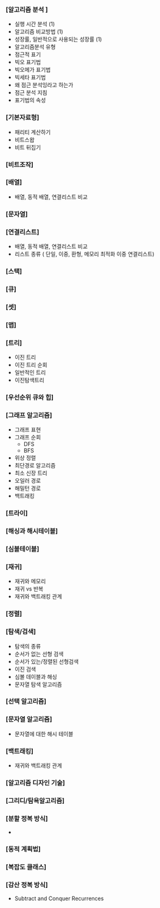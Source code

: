 

### [알고리즘 분석 ]


- 실행 시간 분석 (1)
- 알고리즘 비교방법 (1) 
- 성장률, 일반적으로 사용되는 성장률 (1)
- 알고리즘분석 유형 
- 점근적 표기 
- 빅오 표기법 
- 빅오메가 표기법
- 빅세타 표기법
- 왜 점근 분석잉라고 하는가
- 점근 분석 지침 
- 표기법의 속성 


### [기본자료형]
- 패리티 계산하기
- 비트스왑 
- 비트 뒤집기


### [비트조작]


### [배열]

- 배열, 동적 배열, 연결리스트 비교

### [문자열]


### [연결리스트]

- 배열, 동적 배열, 연결리스트 비교
- 리스트 종류 ( 단일, 이중, 환형, 메모리 최적화 이중 연결리스트)


### [스택]

### [큐]

### [셋]

### [맵]



### [트리]


- 이진 트리
- 이진 트리 순회
- 일반적인 트리
- 이진탐색트리



### [우선순위 큐와 힙]

### [그래프 알고리즘]
- 그래프 표현
- 그래프 순회
    - DFS 
    - BFS
- 위상 정렬
- 최단경로 알고리즘 
- 최소 신장 트리
- 오일러 경로 
- 해밀턴 경로 
- 백트래킹


### [트라이]

### [해싱과 해시테이블]

### [심볼테이블]


### [재귀]

- 재귀와 메모리
- 재귀 vs 반복
- 재귀와 백트래킹 관계


### [정렬]


### [탐색/검색]
- 탐색의 종류
- 순서가 없는 선형 검색 
- 순서가 있는/정렬된 선형검색 
- 이진 검색
- 심볼 데이블과 해싱
- 문자열 탐색 알고리즘


### [선택 알고리즘]


### [문자열 알고리즘]
- 문자열에 대한 해시 테이블

### [백트래킹]
- 재귀와 백트래킹 관계


### [알고리즘 디자인 기술]


### [그리디/탐욕알고리즘]


### [분할 정복 방식]
- 

### [동적 계획법]

### [복잡도 클래스]

### [감산 정복 방식]
- Subtract and Conquer Recurrences
